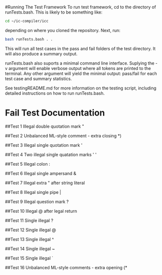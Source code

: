 #Running The Test Framework
To run test framework, cd to the directory of runTests.bash. This is likely to be something like: 
```bash
cd ~/ic-compiler/icc
```

depending on where you cloned the repository. Next, run: 
```bash
bash runTests.bash . .
```

This will run all test cases in the pass and fail folders of the test directory. It will also produce a summary output. 

runTests.bash also suports a minimal command line interface. Suplying the -v argument will enable verbose output where all tokens are printed to the terminal. Any other argument will yield the minimal output: pass/fail for each test case and summary statistics. 

See testingREADME.md for more information on the testing script, including detailed instructions on how to run runTests.bash.


# Fail Test Documentation

##Test 1
Illegal double quotation mark "

##Test 2
Unbalanced ML-style comment - extra closing *)

##Test 3
Illegal single quotation mark '

##Test 4
Two illegal single quatation marks ' '

##Test 5
Illegal colon :

##Test 6
Illegal single ampersand &

##Test 7
Illegal extra " after string literal

##Test 8
Illegal single pipe |

##Test 9
Illegal question mark ?

##Test 10
Illegal @ after legal return

##Test 11
Single illegal ?

##Test 12
Single illegal @

##Test 13
Single illegal ^

##Test 14
Single illegal ~

##Test 15
Single illegal `

##Test 16
Unbalanced ML-style comments - extra opening (*



